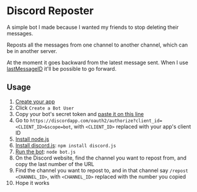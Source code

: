 # Discord Reposter
A simple bot I made because I wanted my friends to stop deleting their messages.

Reposts all the messages from one channel to another channel, which can be in another server.

At the moment it goes backward from the latest message sent. When I use [lastMessageID](https://discord.js.org/#/docs/main/stable/class/TextChannel?scrollTo=lastMessageID) it'll be possible to go forward.

## Usage
1. [Create your app](https://discordapp.com/developers/applications/me)
2. Click `Create a Bot User`
3. Copy your bot's secret token and [paste it on this line](https://github.com/MysteryPancake/Discord-Reposter/blob/master/bot.js#L8)
4. Go to `https://discordapp.com/oauth2/authorize?client_id=<CLIENT_ID>&scope=bot`, with `<CLIENT_ID>` replaced with your app's client ID
5. [Install node.js](https://nodejs.org/en/download)
6. [Install discord.js](https://github.com/hydrabolt/discord.js): `npm install discord.js`
7. [Run the bot](https://github.com/MysteryPancake/Discord-Reposter/blob/master/bot.js): `node bot.js`
8. On the Discord website, find the channel you want to repost from, and copy the last number of the URL
9. Find the channel you want to repost to, and in that channel say `/repost <CHANNEL_ID>`, with `<CHANNEL_ID>` replaced with the number you copied
10. Hope it works
